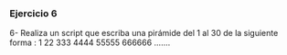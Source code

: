 ### Ejercicio 6

6- Realiza un script que escriba una pirámide del 1 al 30 de la siguiente forma :
1
22
333
4444
55555
666666
…….
